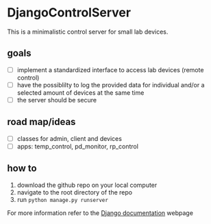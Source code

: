 # DjangoControlServer
This is a minimalistic control server for small lab devices.

## goals
- [ ] implement a standardized interface to access lab devices (remote control)
- [ ] have the possiblilty to log the provided data for individual and/or a selected amount of devices at the same time
- [ ] the server should be secure

## road map/ideas
- [ ] classes for admin, client and devices
- [ ] apps: temp_control, pd_monitor, rp_control

## how to 
1. download the github repo on your local computer
2. navigate to the root directory of the repo
3. run `python manage.py runserver`

For more information refer to the [Django documentation](https://docs.djangoproject.com/en/3.2/) webpage 
